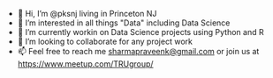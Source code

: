 - 👋 Hi, I’m @pksnj living in Princeton NJ
- 👀 I’m interested in all things "Data" including Data Science
- 🌱 I’m currently workin on Data Science projects using Python and R
- 💞️ I’m looking to collaborate for any project work
- 📫 Feel free to reach me sharmapraveenk@gmail.com or join us at https://www.meetup.com/TRUgroup/

<!---
pksnj/pksnj is a ✨ special ✨ repository because its `README.md` (this file) appears on your GitHub profile.
You can click the Preview link to take a look at your changes.
--->
